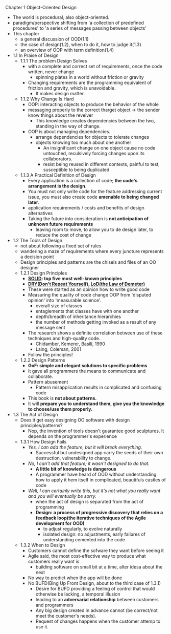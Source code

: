 Chapter 1 Object-Oriented Design
- The world is procedural, also object-oriented.
- paradigm/perspective shifting from 'a collection of predefined procedures' to 'a series of messages passing between objects'
- This chapter
   - a general discussion of OOD(1.1)
   - the case of design(1.2), when to do it, how to judge it(1.3)
   - an overview of OOP with term definition(1.4)
- 1.1 In Praise of Design
   - 1.1.1 The problem Design Solves
      - with a complete and correct set of requirements, once the code written, never change
         - spinning plates in a world without friction or gravity
      - Changing requirements are the programming equivalent of friction and gravity, which is unavoidable.
         - It makes design matter.
   - 1.1.2 Why Change Is Hard
      - OOP: interacting objects to produce the behavior of the whole
      - messaging properly to the correct tharget object -> the sender know things about the reveiver
         - This knowledge creates dependencies between the two, standing in the way of change.
      - OOP is about managing dependencies.
         - arrange dependencies for objects to tolerate changes
         - objects knowing too much about one another
            - An insignificant change on one object cause no code untouched, reculsively forcing changes upon its collaborators.
            - resist being reused in different contexts, painful to test, susceptible to being duplicated
   - 1.1.3 A Practical Definition of Design
      - Every application is a collection of code; **the code's arrangement is the design**.
      - You must not only write code for the feature addressing current issue, you must also create code **amenable to being changed later**.
      - application requirements / costs and benefits of design alternatives
      - Taking the future into consideration is **not anticipation of unknown future requirements**
         - leaving room to move, to allow you to de design later, to reduce the cost of change
- 1.2 The Tools of Design
   - not about following a fixed set of rules
   - wandering a maze of requirements where every juncture represents a decision point
   - Design principles and patterns are the chisels and files of an OO designer
   - 1.2.1 Design Principles
      - **[SOLID](https://en.wikipedia.org/wiki/SOLID): top five most well-known principles**
      - **[DRY(Don't Repeat Yourself)](https://en.wikipedia.org/wiki/Don%27t_repeat_yourself), [LoD(the Law of Demeter)](https://en.wikipedia.org/wiki/Law_of_Demeter)**
	  - These were started as an opinion how to write good code
	  - Measuring the quality of code change OOP from 'disputed opinion' into 'measurable science'.
		  - overall size of classes
		  - entaglements that classes have with one another
		  - depth/breadth of inheritance hierarchies
		  - the number of  methods getting invoked as a result of any message sent
	  - The research shows a definite correlation between use of these techniques and high-quality code.
		  - Chidamber, Kemerer, Basili, 1990
		  - Laing, Coleman, 2001
	  - Follow the principles!
   - 1.2.2 Design Patterns
      - **GoF: simple and elegant solutions to specific problems**
      - It gave all programmers the means to communicate and collaborate.
      - Pattern abusement
		- Pattern misapplication results in complicated and confusing code
	  - This book is **not about patterns.**
	  - It will **prepare you to understand them, give you the knowledge to choose/use them properly.**
- 1.3 The Act of Design
   - Does it get easy designing OO software with design principles/patterns? 
      - Nop, the invention of tools doesn't guarantee good sculptures. It depends on the programmer's experience
   - 1.3.1 How Design Fails
      - *Yes, I can add the feature, but it will break everything.*
	     - Successful but undesigned app carry the seeds of their own destruction, vulnerability to change.
	  - *No, I can't add that feature; it wasn't designed to do that.*
	     - **A little bit of knowledge is dangerous**
		 - A programmer have heard of OOD without understanding how to apply it hem itself in complicated, beautifuls castles of code
	  - *Well, I can certainly write this, but it's not what you really want and you will eventually be sorry.*
	     - when the act of design is separated from the act of programming
		 - **Design: a process of progressive discovery that relies on a feedback loop(the iterative techniques of the Agile development for OOD)**
		    - to adjust regularly, to evolve naturally
			- isolated design: no adjustments, early failures of understanding cemented into the code
   - 1.3.2 When to Design
      - Customers cannot define the sofware they want before seeing it
      - Agile said, the most cost-effective way to produce what customers really want is
	     - building software on small bit at a time, alter idesa about the next
	  - No way to predict when the app will be done
	  - No BUFD(Bing Up Front Design, about to the third case of 1.3.1)
	     - Desire for BUFD providing a feeling of control that would otherwise be lacking, a temporal illusion
	     - leading to an **adversarial relationship** between customers and programmers
		 - Any big design created in advance cannot (be correct/not meet the customer's needs).
		 - Request of changes happens when the customer attemp to use it.
	  
